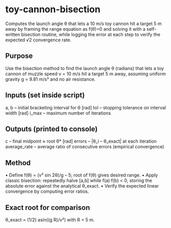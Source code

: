 # toy-cannon-bisection
Computes the launch angle θ that lets a 10 m/s toy cannon hit a target 5 m away by framing the range equation as f(θ)=0 and solving it with a self-written bisection routine, while logging the error at each step to verify the expected √2 convergence rate.

 
Purpose
-------
  Use the bisection method to find the launch angle θ (radians) that lets a
  toy cannon of muzzle speed v = 10 m/s hit a target 5 m away, assuming
  uniform gravity g = 9.81 m/s² and no air resistance.

Inputs (set inside script)
--------------------------
  a, b          – initial bracketing interval for θ       [rad]
  tol           – stopping tolerance on interval width    [rad]
  i_max         – maximum number of iterations

Outputs (printed to console)
----------------------------
  c             – final midpoint ≈ root θ*                [rad]
  errors        – |θ_i – θ_exact| at each iteration
  average_rate  – average ratio of consecutive errors (empirical convergence)

Method
------
  •  Define f(θ) = (v² sin 2θ)/g – 5;  root of f(θ) gives desired range.
  •  Apply classic bisection: repeatedly halve [a,b] while f(a)·f(b) < 0,
     storing the absolute error against the analytical θ_exact.
  •  Verify the expected linear convergence by computing error ratios.

Exact root for comparison
-------------------------
  θ_exact = (1/2) asin((g R)/v²) with R = 5 m.

